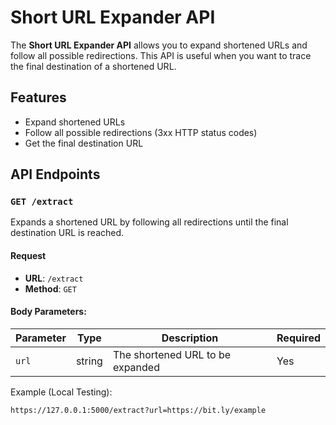 # Short URL Expander API

The **Short URL Expander API** allows you to expand shortened URLs and follow all possible redirections. This API is useful when you want to trace the final destination of a shortened URL.

## Features

- Expand shortened URLs
- Follow all possible redirections (3xx HTTP status codes)
- Get the final destination URL

## API Endpoints

### `GET /extract`

Expands a shortened URL by following all redirections until the final destination URL is reached.

#### Request

- **URL**: `/extract`
- **Method**: `GET`


#### Body Parameters:

| Parameter | Type   | Description                        | Required |
|-----------|--------|------------------------------------|----------|
| `url`     | string | The shortened URL to be expanded   | Yes      |

Example (Local Testing):

```
https://127.0.0.1:5000/extract?url=https://bit.ly/example
```

